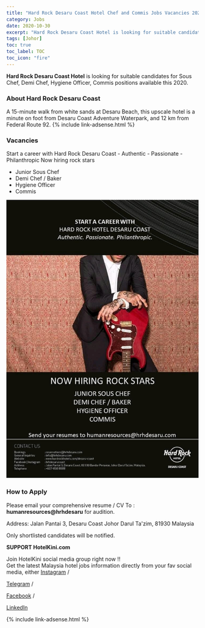 ```yaml
---
title: "Hard Rock Desaru Coast Hotel Chef and Commis Jobs Vacancies 2020" 
category: Jobs 
date: 2020-10-30
excerpt: "Hard Rock Desaru Coast Hotel is looking for suitable candidates for Sous Chef, Demi Chef, Hygiene Officer, Commis positions available this 2020" 
tags: [Johor] 
toc: true
toc_label: TOC 
toc_icon: "fire" 
--- 
```

**Hard Rock Desaru Coast Hotel** is looking for suitable candidates for Sous Chef, Demi Chef, Hygiene Officer, Commis positions available this 2020.

### About Hard Rock Desaru Coast
A 15-minute walk from white sands at Desaru Beach, this upscale hotel is a minute on foot from Desaru Coast Adventure Waterpark, and 12 km from Federal Route 92.
{% include link-adsense.html %} 
### Vacancies
Start a career with Hard Rock Desaru Coast - Authentic - Passionate - Philanthropic
Now hiring rock stars
- Junior Sous Chef
- Demi Chef / Baker
- Hygiene Officer
- Commis

![Hard Rock Desaru Coast Jobs Ads Oct 2020!](/assets/images/2020-10/hard-rock-hotel-desaru-coast-chef-jobs.jpg "Hard Rock Desaru Coast Jobs 2020")

### How to Apply
Please email your comprehensive resume / CV To : **humanresources@hrhdesaru** for audition.

Address: Jalan Pantai 3, Desaru Coast
Johor Darul Ta'zim, 81930
Malaysia

Only shortlisted candidates will be notified.

<div class="notice--warning">
<p><b>SUPPORT HotelKini.com</b></p>
Join HotelKini social media group right now !!<br/>
Get the latest Malaysia hotel jobs information directly from your fav social media, either
  <a href="https://instagram.com/hotelkini" rel="noopenner nofollow" target="_blank"><i class="fab fa-fw fa-instagram" aria-hidden="true"></i><span> Instagram</span></a> / 

  <a href="https://t.me/hotelkini" rel="noopenner nofollow" target="_blank"><i class="fab fa-fw fa-telegram" aria-hidden="true"></i><span> Telegram</span></a> /

  <a href="https://www.facebook.com/jawatankosonghotel" rel="noopenner nofollow" target="_blank"><i class="fab fa-fw fa-facebook" aria-hidden="true"></i><span> Facebook</span></a> / 

  <a href="https://www.linkedin.com/company/hotelkini" rel="noopenner nofollow" target="_blank"><i class="fab fa-fw fa-linkedin" aria-hidden="true"></i><span> LinkedIn</span></a>
</div>

{% include link-adsense.html %} 